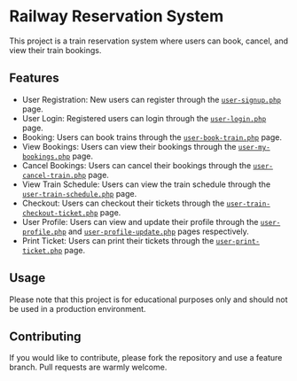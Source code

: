 # Railway Reservation System

This project is a train reservation system where users can book, cancel, and view their train bookings.

## Features

- User Registration: New users can register through the [`user-signup.php`](user-signup.php) page.
- User Login: Registered users can login through the [`user-login.php`](user-login.php) page.
- Booking: Users can book trains through the [`user-book-train.php`](user-book-train.php) page.
- View Bookings: Users can view their bookings through the [`user-my-bookings.php`](user-my-bookings.php) page.
- Cancel Bookings: Users can cancel their bookings through the [`user-cancel-train.php`](user-cancel-train.php) page.
- View Train Schedule: Users can view the train schedule through the [`user-train-schedule.php`](user-train-schedule.php) page.
- Checkout: Users can checkout their tickets through the [`user-train-checkout-ticket.php`](user-train-checkout-ticket.php) page.
- User Profile: Users can view and update their profile through the [`user-profile.php`](user-profile.php) and [`user-profile-update.php`](user-profile-update.php) pages respectively.
- Print Ticket: Users can print their tickets through the [`user-print-ticket.php`](user-print-ticket.php) page.


## Usage

Please note that this project is for educational purposes only and should not be used in a production environment.

## Contributing

If you would like to contribute, please fork the repository and use a feature branch. Pull requests are warmly welcome.
